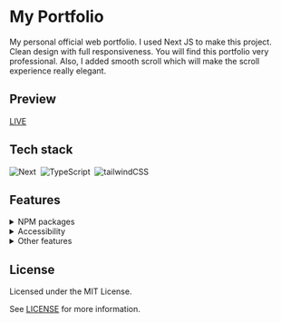 # My Portfolio

My personal official web portfolio. I used Next JS to make this project. Clean design with full responsiveness. You will find this portfolio very professional. Also, I added smooth scroll which will make the scroll experience really elegant.


## Preview

[LIVE](https://wonderful-hugle-16c351.netlify.app/)

## Tech stack

![Next](https://img.shields.io/badge/-Next.js-05122A?style=flat&logo=Next.js)&nbsp;
![TypeScript](https://img.shields.io/badge/-TypeScript-05122A?style=flat&logo=typescript)&nbsp;
![tailwindCSS](https://img.shields.io/badge/tailwindcss-05122A.svg?&style=flat&logo=tailwind-css&logoColor=white")&nbsp;


## Features 

<details> 
  <summary> NPM packages </summary>
   
  * react-scroll
  * react-countup
  * react-icons
  * swiper
  * nprogress
  * framer-motion
 
</details>

<details> 
  <summary> Accessibility </summary>
  
  * RWD
  * Semantic HTML
  * WAI-ARIA
  * Designing for Screen Reader

</details>


<details> 
  <summary> Other features </summary>

 * Mobile first
 * Absolute imports
 * snap-scroll
  
</details>

## License

Licensed under the MIT License.

See [LICENSE](https://github.com/kubo550/web-portfolio/blob/main/LICENSE) for more information.
